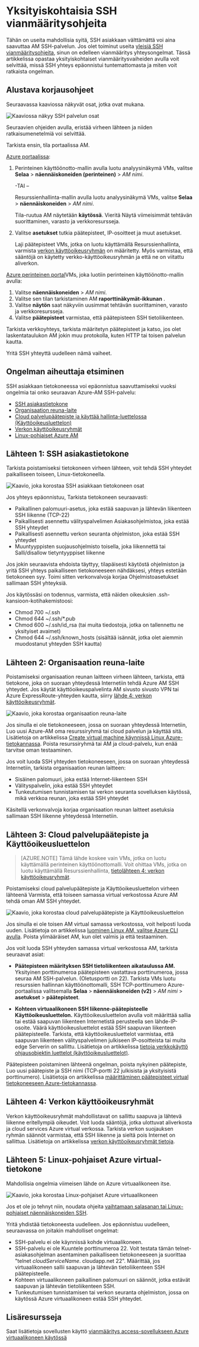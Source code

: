 <properties
    pageTitle="Yksityiskohtaiset SSH vianmääritys Azure-AM | Microsoft Azure"
    description="Yksityiskohtaisempia SSH vianmäärityksen Azure virtuaalikoneen ongelmista vaiheet"
    keywords="ssh yhteyden hylätty, ssh virhe, azure ssh, SSH yhteys epäonnistui"
    services="virtual-machines-linux"
    documentationCenter=""
    authors="iainfoulds"
    manager="timlt"
    editor=""
    tags="top-support-issue,azure-service-management,azure-resource-manager"/>

<tags
    ms.service="virtual-machines-linux"
    ms.workload="infrastructure-services"
    ms.tgt_pltfrm="vm-linux"
    ms.devlang="na"
    ms.topic="support-article"
    ms.date="09/01/2016"
    ms.author="iainfou"/>

# <a name="detailed-ssh-troubleshooting-steps"></a>Yksityiskohtaisia SSH vianmääritysohjeita

Tähän on useita mahdollisia syitä, SSH asiakkaan välttämättä voi aina saavuttaa AM SSH-palvelun. Jos olet toiminut useita [yleisiä SSH vianmääritysohjeita](virtual-machines-linux-troubleshoot-ssh-connection.md), sinun on edelleen vianmääritys yhteysongelmat. Tässä artikkelissa opastaa yksityiskohtaiset vianmääritysvaiheiden avulla voit selvittää, missä SSH yhteys epäonnistui tuntemattomasta ja miten voit ratkaista ongelman.

## <a name="take-preliminary-steps"></a>Alustava korjausohjeet

Seuraavassa kaaviossa näkyvät osat, jotka ovat mukana.

![Kaaviossa näkyy SSH palvelun osat](./media/virtual-machines-linux-detailed-troubleshoot-ssh-connection/ssh-tshoot1.png)

Seuraavien ohjeiden avulla, eristää virheen lähteen ja niiden ratkaisumenetelmiä voi selvittää.

Tarkista ensin, tila portaalissa AM.

[Azure portaalissa](https://portal.azure.com):

1. Perinteinen käyttöönotto-mallin avulla luotu analyysinäkymä VMs, valitse **Selaa** > **näennäiskoneiden (perinteinen)** > *AM nimi*.

    -TAI –

    Resurssienhallinta-mallin avulla luotu analyysinäkymä VMs, valitse **Selaa** > **näennäiskoneiden** > *AM nimi*.

    Tila-ruutua AM näytetään **käytössä**. Vieritä Näytä viimeisimmät tehtävän suorittaminen, varasto ja verkkoresursseja.

2. Valitse **asetukset** tutkia päätepisteet, IP-osoitteet ja muut asetukset.

    Laji päätepisteet VMs, jotka on luotu käyttämällä Resurssienhallinta, varmista [verkon käyttöoikeusryhmän](../virtual-network/virtual-networks-nsg.md) on määritetty. Myös varmistaa, että sääntöjä on käytetty verkko-käyttöoikeusryhmän ja että ne on viitattu aliverkon.

[Azure perinteinen portal](https://manage.windowsazure.com)VMs, joka luotiin perinteinen käyttöönotto-mallin avulla:

1. Valitse **näennäiskoneiden** > *AM nimi*.
2. Valitse sen tilan tarkistaminen AM **raporttinäkymät-ikkunan** .
3. Valitse **näytön** saat näkyviin uusimmat tehtävän suorittaminen, varasto ja verkkoresursseja.
4. Valitse **päätepisteet** varmistaa, että päätepisteen SSH tietoliikenteen.

Tarkista verkkoyhteys, tarkista määritetyn päätepisteet ja katso, jos olet laskentataulukon AM jokin muu protokolla, kuten HTTP tai toisen palvelun kautta.

Yritä SSH yhteyttä uudelleen nämä vaiheet.


## <a name="find-the-source-of-the-issue"></a>Ongelman aiheuttaja etsiminen

SSH asiakkaan tietokoneessa voi epäonnistua saavuttamiseksi vuoksi ongelmia tai onko seuraavan Azure-AM SSH-palvelu:

- [SSH asiakastietokone](#source-1-ssh-client-computer)
- [Organisaation reuna-laite](#source-2-organization-edge-device)
- [Cloud palvelupäätepiste ja käyttää hallinta-luettelossa (Käyttöoikeusluettelon)](#source-3-cloud-service-endpoint-and-acl)
- [Verkon käyttöoikeusryhmät](#source-4-network-security-groups)
- [Linux-pohjaiset Azure AM](#source-5-linux-based-azure-virtual-machine)

## <a name="source-1-ssh-client-computer"></a>Lähteen 1: SSH asiakastietokone

Tarkista poistamiseksi tietokoneen virheen lähteen, voit tehdä SSH yhteydet paikalliseen toiseen, Linux-tietokoneella.

![Kaavio, joka korostaa SSH asiakkaan tietokoneen osat](./media/virtual-machines-linux-detailed-troubleshoot-ssh-connection/ssh-tshoot2.png)

Jos yhteys epäonnistuu, Tarkista tietokoneen seuraavasti:

- Paikallinen palomuuri-asetus, joka estää saapuvan ja lähtevän liikenteen SSH liikenne (TCP-22)
- Paikallisesti asennettu välityspalvelimen Asiakasohjelmistoa, joka estää SSH yhteydet
- Paikallisesti asennettu verkon seuranta ohjelmiston, joka estää SSH yhteydet
- Muuntyyppisten suojausohjelmisto toisella, joka liikennettä tai Salli/disallow tietyntyyppiset liikenne

Jos jokin seuraavista ehdoista täyttyy, tilapäisesti käytöstä ohjelmiston ja yritä SSH yhteys paikalliseen tietokoneeseen nähdäksesi, yhteys estetään tietokoneen syy. Toimi sitten verkonvalvoja korjaa Ohjelmistoasetukset sallimaan SSH yhteyksiä.

Jos käytössäsi on todennus, varmista, että näiden oikeuksien .ssh-kansioon-kotihakemistoosi:

- Chmod 700 ~/.ssh
- Chmod 644 ~/.ssh/\*.pub
- Chmod 600 ~/.ssh/id_rsa (tai muita tiedostoja, jotka on tallennettu ne yksityiset avaimet)
- Chmod 644 ~/.ssh/known_hosts (sisältää isännät, jotka olet aiemmin muodostanut yhteyden SSH kautta)

## <a name="source-2-organization-edge-device"></a>Lähteen 2: Organisaation reuna-laite

Poistamiseksi organisaation reunan laitteen virheen lähteen, tarkista, että tietokone, joka on suoraan yhteydessä Internetiin tehdä Azure AM SSH yhteydet. Jos käytät käyttöoikeuspalvelinta AM sivusto sivusto VPN tai Azure ExpressRoute-yhteyden kautta, siirry [lähde 4: verkon käyttöoikeusryhmät](#nsg).

![Kaavio, joka korostaa organisaation reuna-laite](./media/virtual-machines-linux-detailed-troubleshoot-ssh-connection/ssh-tshoot3.png)

Jos sinulla ei ole tietokoneeseen, jossa on suoraan yhteydessä Internetiin, Luo uusi Azure-AM oma resurssiryhmä tai cloud palvelun ja käyttää sitä. Lisätietoja on artikkelissa [Create virtual machine käynnissä Linux Azure-tietokannassa](virtual-machines-linux-quick-create-cli.md). Poista resurssiryhmä tai AM ja cloud-palvelu, kun enää tarvitse oman testaaminen.

Jos voit luoda SSH yhteyden tietokoneeseen, jossa on suoraan yhteydessä Internetiin, tarkista organisaation reunan laitteen:

- Sisäinen palomuuri, joka estää Internet-liikenteen SSH
- Välityspalvelin, joka estää SSH yhteydet
- Tunkeutumisen tunnistamisen tai verkon seuranta sovelluksen käytössä, mikä verkkoa reunan, joka estää SSH yhteydet

Käsitellä verkonvalvoja korjaa organisaation reunan laitteet asetuksia sallimaan SSH liikenne yhteydessä Internetiin.

## <a name="source-3-cloud-service-endpoint-and-acl"></a>Lähteen 3: Cloud palvelupäätepiste ja Käyttöoikeusluettelon

> [AZURE.NOTE] Tämä lähde koskee vain VMs, jotka on luotu käyttämällä perinteinen käyttöönottomalli. Voit ohittaa VMs, jotka on luotu käyttämällä Resurssienhallinta, [tietolähteen 4: verkon käyttöoikeusryhmät](#nsg).

Poistamiseksi cloud palvelupäätepiste ja Käyttöoikeusluettelon virheen lähteenä Varmista, että toiseen samassa virtual verkostossa Azure AM tehdä oman AM SSH yhteydet.

![Kaavio, joka korostaa cloud palvelupäätepiste ja Käyttöoikeusluettelon](./media/virtual-machines-linux-detailed-troubleshoot-ssh-connection/ssh-tshoot4.png)

Jos sinulla ei ole toisen AM virtual samassa verkostossa, voit helposti luoda uuden. Lisätietoja on artikkelissa [luominen Linux AM, valitse Azure CLI avulla](virtual-machines-linux-quick-create-cli.md). Poista ylimääräiset AM, kun olet valmis ja että testaaminen.

Jos voit luoda SSH yhteyden samassa virtual verkostossa AM, tarkista seuraavat asiat:

- **Päätepisteen määrityksen SSH tietoliikenteen aikataulussa AM.** Yksityinen porttinumeroa päätepisteen vastattava porttinumeroa, jossa seuraa AM SSH-palvelun. (Oletusportti on 22). Tarkista VMs luotu resurssien hallinnan käyttöönottomalli, SSH TCP-porttinumero Azure-portaalissa valitsemalla **Selaa** > **näennäiskoneiden (v2)** > *AM nimi* > **asetukset** > **päätepisteet**.

- **Kohteen virtuaalikoneen SSH liikenne-päätepisteelle Käyttöoikeusluettelon.** Käyttöoikeusluettelon avulla voit määrittää sallia tai estää saapuvan liikenteen Internetistä perusteella sen lähde-IP-osoite. Väärä käyttöoikeusluettelot estää SSH saapuvan liikenteen päätepisteelle. Tarkista, että käyttöoikeusluettelot varmistaa, että saapuvan liikenteen välityspalvelimen julkiseen IP-osoitteista tai muita edge Serverin on sallittu. Lisätietoja on artikkelissa [tietoja verkkokäyttö ohjausobjektin luettelot (käyttöoikeusluettelot)](../virtual-network/virtual-networks-acl.md).

Päätepisteen poistaminen lähteenä ongelman, poista nykyinen päätepiste, Luo uusi päätepiste ja SSH nimi (TCP-portti 22 julkisista ja yksityisistä porttinumero). Lisätietoja on artikkelissa [määrittäminen päätepisteet virtual tietokoneeseen Azure-tietokannassa](virtual-machines-windows-classic-setup-endpoints.md).

<a id="nsg"></a>
## <a name="source-4-network-security-groups"></a>Lähteen 4: Verkon käyttöoikeusryhmät

Verkon käyttöoikeusryhmät mahdollistavat on sallittu saapuva ja lähtevä liikenne eritellympiä oikeudet. Voit luoda sääntöjä, jotka ulottuvat aliverkosta ja cloud services Azure virtual verkossa. Tarkista verkon suojauksen ryhmän säännöt varmistaa, että SSH liikenne ja sieltä pois Internet on sallittua.
Lisätietoja on artikkelissa [verkon käyttöoikeusryhmät tietoja](../virtual-network/virtual-networks-nsg.md).

## <a name="source-5-linux-based-azure-virtual-machine"></a>Lähteen 5: Linux-pohjaiset Azure virtual-tietokone

Mahdollisia ongelmia viimeisen lähde on Azure virtuaalikoneen itse.

![Kaavio, joka korostaa Linux-pohjaiset Azure virtuaalikoneen](./media/virtual-machines-linux-detailed-troubleshoot-ssh-connection/ssh-tshoot5.png)

Jos et ole jo tehnyt niin, noudata ohjeita [vaihtamaan salasanan tai Linux-pohjaiset näennäiskoneiden SSH](virtual-machines-linux-classic-reset-access.md).

Yritä yhdistää tietokoneesta uudelleen. Jos epäonnistuu uudelleen, seuraavassa on joitakin mahdolliset ongelmat:

- SSH-palvelu ei ole käynnissä kohde virtuaalikoneen.
- SSH-palvelu ei ole Kuuntele porttinumeroa 22. Voit testata tämän telnet-asiakasohjelman asentaminen paikalliseen tietokoneeseen ja suorittaa "telnet *cloudServiceName*. cloudapp.net 22". Määrittää, jos virtuaalikoneen sallii saapuvan ja lähtevän tietoliikenteen SSH päätepisteelle.
- Kohteen virtuaalikoneen paikallinen palomuuri on säännöt, jotka estävät saapuvan ja lähtevän tietoliikenteen SSH.
- Tunkeutumisen tunnistamisen tai verkon seuranta ohjelmiston, jossa on käytössä Azure virtuaalikoneen estää SSH yhteydet.


## <a name="additional-resources"></a>Lisäresursseja
Saat lisätietoja sovellusten käyttö [vianmääritys access-sovellukseen Azure virtuaalikoneen käytössä](virtual-machines-linux-troubleshoot-app-connection.md)